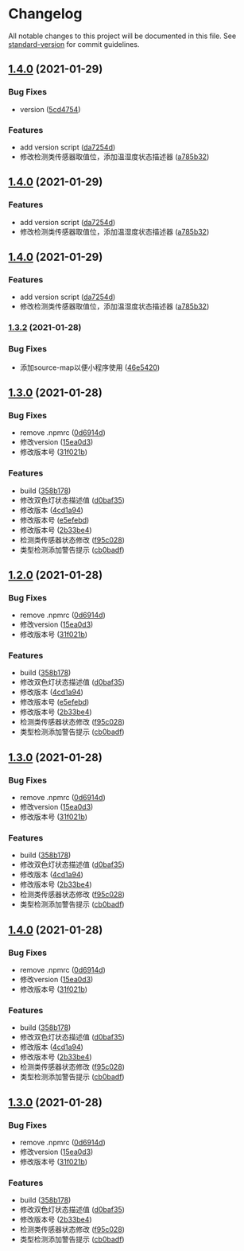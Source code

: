 # Changelog

All notable changes to this project will be documented in this file. See [standard-version](https://github.com/conventional-changelog/standard-version) for commit guidelines.

## [1.4.0](https://github.com/ob-cloud/hardware-suit/compare/v1.3.2...v1.4.0) (2021-01-29)


### Bug Fixes

* version ([5cd4754](https://github.com/ob-cloud/hardware-suit/commit/5cd4754))


### Features

* add version script ([da7254d](https://github.com/ob-cloud/hardware-suit/commit/da7254d))
* 修改检测类传感器取值位，添加温湿度状态描述器 ([a785b32](https://github.com/ob-cloud/hardware-suit/commit/a785b32))



## [1.4.0](https://github.com/ob-cloud/hardware-suit/compare/v1.3.2...v1.4.0) (2021-01-29)


### Features

* add version script ([da7254d](https://github.com/ob-cloud/hardware-suit/commit/da7254d))
* 修改检测类传感器取值位，添加温湿度状态描述器 ([a785b32](https://github.com/ob-cloud/hardware-suit/commit/a785b32))



## [1.4.0](https://github.com/ob-cloud/hardware-suit/compare/v1.3.2...v1.4.0) (2021-01-29)


### Features

* add version script ([da7254d](https://github.com/ob-cloud/hardware-suit/commit/da7254d))
* 修改检测类传感器取值位，添加温湿度状态描述器 ([a785b32](https://github.com/ob-cloud/hardware-suit/commit/a785b32))



### [1.3.2](https://github.com/ob-cloud/hardware-suit/compare/v1.3.0...v1.3.2) (2021-01-28)


### Bug Fixes

* 添加source-map以便小程序使用 ([46e5420](https://github.com/ob-cloud/hardware-suit/commit/46e5420))



## [1.3.0](https://github.com/ob-cloud/hardware-suit/compare/v1.1.44...v1.3.0) (2021-01-28)


### Bug Fixes

* remove .npmrc ([0d6914d](https://github.com/ob-cloud/hardware-suit/commit/0d6914d))
* 修改version ([15ea0d3](https://github.com/ob-cloud/hardware-suit/commit/15ea0d3))
* 修改版本号 ([31f021b](https://github.com/ob-cloud/hardware-suit/commit/31f021b))


### Features

* build ([358b178](https://github.com/ob-cloud/hardware-suit/commit/358b178))
* 修改双色灯状态描述值 ([d0baf35](https://github.com/ob-cloud/hardware-suit/commit/d0baf35))
* 修改版本 ([4cd1a94](https://github.com/ob-cloud/hardware-suit/commit/4cd1a94))
* 修改版本号 ([e5efebd](https://github.com/ob-cloud/hardware-suit/commit/e5efebd))
* 修改版本号 ([2b33be4](https://github.com/ob-cloud/hardware-suit/commit/2b33be4))
* 检测类传感器状态修改 ([f95c028](https://github.com/ob-cloud/hardware-suit/commit/f95c028))
* 类型检测添加警告提示 ([cb0badf](https://github.com/ob-cloud/hardware-suit/commit/cb0badf))



## [1.2.0](https://github.com/ob-cloud/hardware-suit/compare/v1.1.44...v1.2.0) (2021-01-28)


### Bug Fixes

* remove .npmrc ([0d6914d](https://github.com/ob-cloud/hardware-suit/commit/0d6914d))
* 修改version ([15ea0d3](https://github.com/ob-cloud/hardware-suit/commit/15ea0d3))
* 修改版本号 ([31f021b](https://github.com/ob-cloud/hardware-suit/commit/31f021b))


### Features

* build ([358b178](https://github.com/ob-cloud/hardware-suit/commit/358b178))
* 修改双色灯状态描述值 ([d0baf35](https://github.com/ob-cloud/hardware-suit/commit/d0baf35))
* 修改版本 ([4cd1a94](https://github.com/ob-cloud/hardware-suit/commit/4cd1a94))
* 修改版本号 ([e5efebd](https://github.com/ob-cloud/hardware-suit/commit/e5efebd))
* 修改版本号 ([2b33be4](https://github.com/ob-cloud/hardware-suit/commit/2b33be4))
* 检测类传感器状态修改 ([f95c028](https://github.com/ob-cloud/hardware-suit/commit/f95c028))
* 类型检测添加警告提示 ([cb0badf](https://github.com/ob-cloud/hardware-suit/commit/cb0badf))



## [1.3.0](https://github.com/ob-cloud/hardware-suit/compare/v1.1.44...v1.3.0) (2021-01-28)


### Bug Fixes

* remove .npmrc ([0d6914d](https://github.com/ob-cloud/hardware-suit/commit/0d6914d))
* 修改version ([15ea0d3](https://github.com/ob-cloud/hardware-suit/commit/15ea0d3))
* 修改版本号 ([31f021b](https://github.com/ob-cloud/hardware-suit/commit/31f021b))


### Features

* build ([358b178](https://github.com/ob-cloud/hardware-suit/commit/358b178))
* 修改双色灯状态描述值 ([d0baf35](https://github.com/ob-cloud/hardware-suit/commit/d0baf35))
* 修改版本 ([4cd1a94](https://github.com/ob-cloud/hardware-suit/commit/4cd1a94))
* 修改版本号 ([2b33be4](https://github.com/ob-cloud/hardware-suit/commit/2b33be4))
* 检测类传感器状态修改 ([f95c028](https://github.com/ob-cloud/hardware-suit/commit/f95c028))
* 类型检测添加警告提示 ([cb0badf](https://github.com/ob-cloud/hardware-suit/commit/cb0badf))



## [1.4.0](https://github.com/ob-cloud/hardware-suit/compare/v1.1.44...v1.4.0) (2021-01-28)


### Bug Fixes

* remove .npmrc ([0d6914d](https://github.com/ob-cloud/hardware-suit/commit/0d6914d))
* 修改version ([15ea0d3](https://github.com/ob-cloud/hardware-suit/commit/15ea0d3))
* 修改版本号 ([31f021b](https://github.com/ob-cloud/hardware-suit/commit/31f021b))


### Features

* build ([358b178](https://github.com/ob-cloud/hardware-suit/commit/358b178))
* 修改双色灯状态描述值 ([d0baf35](https://github.com/ob-cloud/hardware-suit/commit/d0baf35))
* 修改版本 ([4cd1a94](https://github.com/ob-cloud/hardware-suit/commit/4cd1a94))
* 修改版本号 ([2b33be4](https://github.com/ob-cloud/hardware-suit/commit/2b33be4))
* 检测类传感器状态修改 ([f95c028](https://github.com/ob-cloud/hardware-suit/commit/f95c028))
* 类型检测添加警告提示 ([cb0badf](https://github.com/ob-cloud/hardware-suit/commit/cb0badf))



## [1.3.0](https://github.com/ob-cloud/hardware-suit/compare/v1.1.44...v1.3.0) (2021-01-28)


### Bug Fixes

* remove .npmrc ([0d6914d](https://github.com/ob-cloud/hardware-suit/commit/0d6914d))
* 修改version ([15ea0d3](https://github.com/ob-cloud/hardware-suit/commit/15ea0d3))
* 修改版本号 ([31f021b](https://github.com/ob-cloud/hardware-suit/commit/31f021b))


### Features

* build ([358b178](https://github.com/ob-cloud/hardware-suit/commit/358b178))
* 修改双色灯状态描述值 ([d0baf35](https://github.com/ob-cloud/hardware-suit/commit/d0baf35))
* 修改版本号 ([2b33be4](https://github.com/ob-cloud/hardware-suit/commit/2b33be4))
* 检测类传感器状态修改 ([f95c028](https://github.com/ob-cloud/hardware-suit/commit/f95c028))
* 类型检测添加警告提示 ([cb0badf](https://github.com/ob-cloud/hardware-suit/commit/cb0badf))
